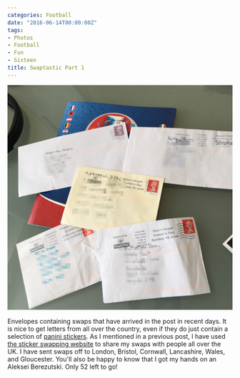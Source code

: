 ```yaml
---
categories: Football
date: "2016-06-14T00:00:00Z"
tags:
- Photos
- Football
- Fun
- Sixteen
title: Swaptastic Part 1
---
```


![Envelopes containing swaps that have arrived in the post in recent days.](./StickersInThePost.jpg)

Envelopes containing swaps that have arrived in the post in recent days. It is nice to get letters from all over the country, even if they do just contain a selection of [panini stickers](/euro-2016-panini-stickers/). As I mentioned in a previous post, I have used [the sticker swapping website](http://www.stickerswapping.com) to share my swaps with people all over the UK. I have sent swaps off to London, Bristol, Cornwall, Lancashire, Wales, and Gloucester. You'll also be happy to know that I got my hands on an Aleksei Berezutski. Only 52 left to go!